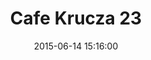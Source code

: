 ---
layout: post
title:  "Cafe Krucza 23"
date:   2015-06-14 15:16:00
categories: cafe
color: "citycenter"
location: "City Center"
address: "ul. Krucza 23, Warsaw"
telephone: "502 494 746"
website: https://www.facebook.com/Krucza23
type: coffee
headimage: /img/krucza/reduced/Krucza-5.jpg
thumbnail: /img/krucza/reduced/Krucza-thumb.jpg
openingtimes: "Mon-Fri 8am-9pm; Sat-Sun 10am-9pm"
images:
- /img/krucza/reduced/Krucza-1.jpg
- /img/krucza/reduced/Krucza-2.jpg
- /img/krucza/reduced/Krucza-3.jpg
- /img/krucza/reduced/Krucza-4.jpg
- /img/krucza/reduced/Krucza-6.jpg
- /img/krucza/reduced/Krucza-7.jpg
head-background: "black-background"
description: "<p>Cafe Krucza 23 is located in the city centre a short walk from the Palace of Culture and Science. Its name is taken from the street on which it is situated (Krucza). The beginning of Krucza street can be found opposite the British Bulldog Pub (Aleje Jerozolimskie, tram stop Krucza), with the cafe positioned a couple of blocks up.</p><p>Their coffee is roasted by the Java Coffee Company (Warsaw) and can be prepared by the espresso machine, or via alternative methods of drip, aeropress and chemex. A variety of teas are also available, including ‘Green Tea with Ginseng’, ‘Red Berry’ and ‘Apple Loves Mint’.</p><p>The atmosphere is relaxed, and the interior follows a grey tone, with a nice array of lighting. Outside seating is also available, with shade offered by the trees along the sidewalk.</p>"
---